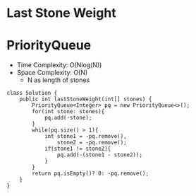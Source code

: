 # Last Stone Weight
# PriorityQueue
* Time Complexity: O(Nlog(N))
* Space Complexity: O(N)
	* N as length of stones
```
class Solution {
    public int lastStoneWeight(int[] stones) {
        PriorityQueue<Integer> pq = new PriorityQueue<>();
        for(int stone: stones){
            pq.add(-stone);
        }
        while(pq.size() > 1){
            int stone1 = -pq.remove(),
                stone2 = -pq.remove();
            if(stone1 != stone2){
                pq.add(-(stone1 - stone2));
            }
        }
        return pq.isEmpty()? 0: -pq.remove();
    }
}
```